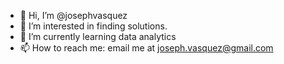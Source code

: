 - 👋 Hi, I’m @josephvasquez
- 👀 I’m interested in finding solutions.
- 🌱 I’m currently learning data analytics
- 📫 How to reach me: email me at joseph.vasquez@gmail.com

<!---
josephvasquez/josephvasquez is a ✨ special ✨ repository because its `README.md` (this file) appears on your GitHub profile.
You can click the Preview link to take a look at your changes.
--->
